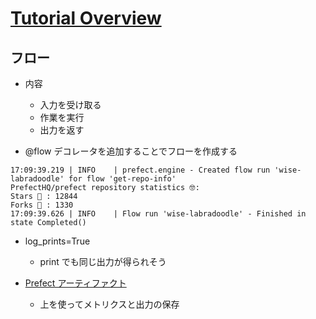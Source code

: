 # [Tutorial Overview](https://docs.prefect.io/latest/tutorial/)

## フロー
- 内容
  - 入力を受け取る
  - 作業を実行
  - 出力を返す
  
- @flow デコレータを追加することでフローを作成する
```
17:09:39.219 | INFO    | prefect.engine - Created flow run 'wise-labradoodle' for flow 'get-repo-info'
PrefectHQ/prefect repository statistics 🤓:
Stars 🌠 : 12844
Forks 🍴 : 1330
17:09:39.626 | INFO    | Flow run 'wise-labradoodle' - Finished in state Completed()
```

- log_prints=True
  - print でも同じ出力が得られそう

- [Prefect アーティファクト](https://docs.prefect.io/latest/tutorial/flows/)
  - 上を使ってメトリクスと出力の保存

